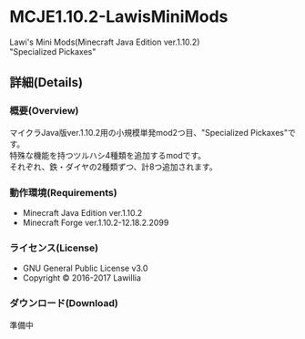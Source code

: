 # MCJE1.10.2-LawisMiniMods  
  
Lawi's Mini Mods(Minecraft Java Edition ver.1.10.2)  
"Specialized Pickaxes"  
  
## 詳細(Details)  
  
### 概要(Overview)  
  
マイクラJava版ver.1.10.2用の小規模単発mod2つ目、"Specialized Pickaxes"です。  
特殊な機能を持つツルハシ4種類を追加するmodです。  
それぞれ、鉄・ダイヤの2種類ずつ、計8つ追加されます。  
  
### 動作環境(Requirements)  　
* Minecraft Java Edition ver.1.10.2  
* Minecraft Forge ver.1.10.2-12.18.2.2099  
  
### ライセンス(License)  
* GNU General Public License v3.0  
* Copyright © 2016-2017 Lawillia  
  
### ダウンロード(Download)  
準備中  
  
